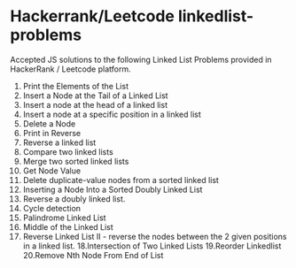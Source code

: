 # Hackerrank/Leetcode linkedlist-problems
Accepted JS solutions to the following Linked List Problems provided in HackerRank / Leetcode platform.

1. Print the Elements of the List
2. Insert a Node at the Tail of a Linked List
3. Insert a node at the head of a linked list
4. Insert a node at a specific position in a linked list
5. Delete a Node
6. Print in Reverse
7. Reverse a linked list
8. Compare two linked lists
9. Merge two sorted linked lists
10. Get Node Value
11. Delete duplicate-value nodes from a sorted linked list
12. Inserting a Node Into a Sorted Doubly Linked List
13. Reverse a doubly linked list.
14. Cycle detection
15. Palindrome Linked List
16. Middle of the Linked List
17. Reverse Linked List II - reverse the nodes between the 2 given positions in a linked list.
18.Intersection of Two Linked Lists
19.Reorder Linkedlist
20.Remove Nth Node From End of List

